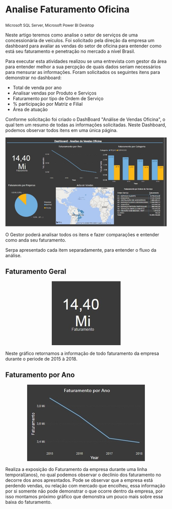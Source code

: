 # Analise Faturamento Oficina
<sub>Microsoft SQL Server, Microsoft Power BI Desktop</sub>

Neste artigo teremos como analise o setor de serviços de uma concessionária de veículos.
Foi solicitado pela direção da empresa um dashboard para avaliar as vendas do setor de oficina para entender como está seu faturamento e penetração no mercado a nível Brasil.

Para executar esta atividades realizou se uma entrevista com gestor da área para entender melhor a sua percpção de quais dados seriam necessários para mensurar as informações.
Foram solicitados os seguintes itens para demonstrar no dashboard:
* Total de venda por ano
* Analisar vendas por Produto e Serviços
* Faturamento por tipo de Ordem de Serviço
* % participação por Matriz e Filial
* Área de atuação

Conforme solicitação foi criado o DashBoard "Análise de Vendas Oficina", o qual tem um resumo de todas as informações solicitadas. Neste Dashboard, podemos observar todos itens em uma única página. 

<p align="center">
<img src="analise_geral.jpg">
</p>

O Gestor poderá analisar todos os itens e fazer comparações e entender como anda seu faturamento.

Serpa apresentado cada item separadamente, para entender o fluxo da análise.

## Faturamento Geral

<p align="center">
<img src="faturamento.jpg">
</p>

Neste gráfico retornamos a informação de todo faturamento da empresa durante o periode de 2015 à 2018.

## Faturamento por Ano

<p align="center">
<img src="faturamento_ano.jpg">
</p>

Realiza a exposição do Faturamento da empresa durante uma linha temporal(anos), no qual podemos observar o declínio dos faturamento no decorre dos anos apresntados. Pode se observar que a empresa está perdendo vendas, ou relação com mercado que encolheu, essa informação por si somente não pode demonstrar o que ocorre dentro da empresa, por isso montamos próximo gráfico que demonstra um pouco mais sobre essa baixa do faturamento.

